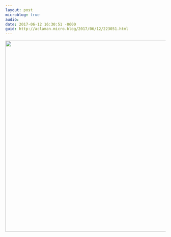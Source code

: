 ```yaml
---
layout: post
microblog: true
audio: 
date: 2017-06-12 16:30:51 -0600
guid: http://aclaman.micro.blog/2017/06/12/223051.html
---
```



<img src="http://micro.alexclaman.com/uploads/2018/b5bcd36756.jpg" width="600" height="600" />
